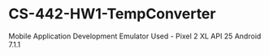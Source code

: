 # CS-442-HW1-TempConverter
Mobile Application Development
Emulator Used - Pixel 2 XL API 25 Android 7.1.1

